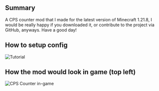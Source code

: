 ## **Summary**
A CPS counter mod that I made for the latest version of Minecraft 1.21.8, I would be really happy if you downloaded it, or contribute to the project via GitHub, anyways. Have a good day!

## **How to setup config**
![Tutorial](https://cdn.modrinth.com/data/cached_images/08b303a2669ef5d760953120a03132866d92c617.png)


## **How the mod would look in game (top left)**
![CPS Counter in-game](https://cdn.modrinth.com/data/cached_images/b40666e470a7501a39a510797f5dc2f3cbeb974c.png)
